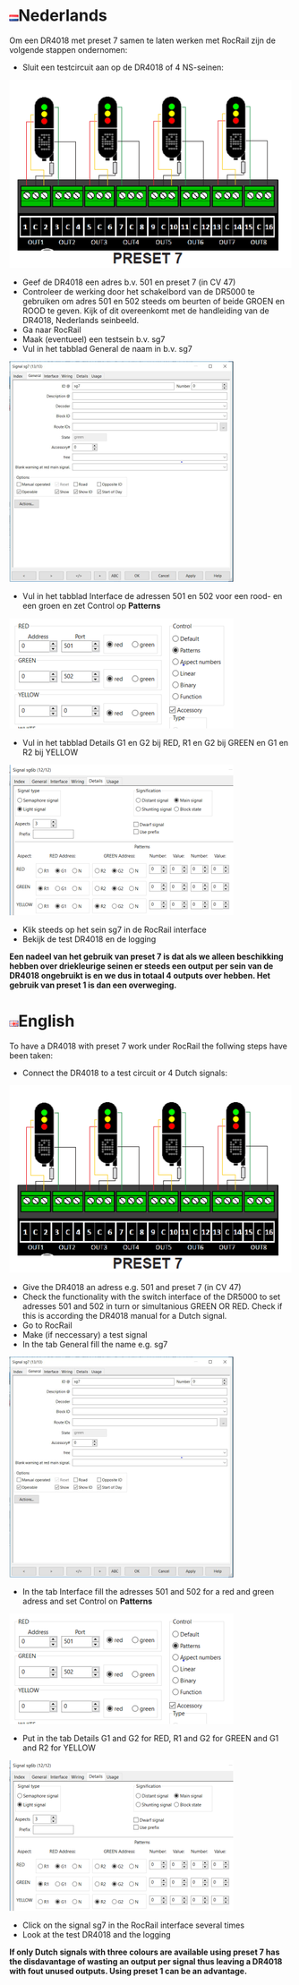 # ![Nederlandse vlag](../../images/nl.gif)Nederlands

Om een DR4018 met preset 7 samen te laten werken met RocRail zijn de volgende stappen ondernomen:

* Sluit een testcircuit aan op de DR4018 of 4 NS-seinen:

![4 NS-seinen](./images/DR4018_preset7_schematic.png)

* Geef de DR4018 een adres b.v. 501 en preset 7 (in CV 47)
* Controleer de werking door het schakelbord van de DR5000 te gebruiken om adres 501 en 502 steeds om beurten of beide GROEN en ROOD te geven. Kijk of dit overeenkomt met de handleiding van de DR4018, Nederlands seinbeeld.
* Ga naar RocRail
* Maak (eventueel) een testsein b.v. sg7
* Vul in het tabblad General de naam in b.v. sg7

![zie](./images/TabGeneralSG7Preset7.png)

* Vul in het tabblad Interface de adressen 501 en 502 voor een rood- en een groen en zet Control op **Patterns**

![zie](./images/TabInterfaceSG7Preset7.png)

* Vul in het tabblad Details G1 en G2 bij RED, R1 en G2 bij GREEN en G1 en R2 bij YELLOW

![zie](./images/TabDetailsSG7Preset7.png)

* Klik steeds op het sein sg7 in de RocRail interface
* Bekijk de test DR4018 en de logging

**Een nadeel van het gebruik van preset 7 is dat als we alleen beschikking hebben over driekleurige seinen er steeds een output per sein van de DR4018 ongebruikt is en we dus in totaal 4 outputs over hebben. Het gebruik van preset 1 is dan een overweging.**

# ![English flag](../../images/gb.gif)English

To have a DR4018 with preset 7 work under RocRail the follwing steps have been taken:

* Connect the DR4018 to a test circuit or 4 Dutch signals:

![4 Dutch signals](./images/DR4018_preset7_schematic.png)

* Give the DR4018 an adress e.g. 501 and preset 7 (in CV 47)
* Check the functionality with the switch interface of the DR5000 to set adresses 501 and 502 in turn or simultanious GREEN OR RED. Check if this is according the DR4018 manual for a Dutch signal.
* Go to RocRail
* Make (if neccessary) a test signal
* In the tab General fill the name e.g. sg7

![look at](./images/TabGeneralSG7Preset7.png)

* In the tab Interface fill the adresses 501 and 502 for a red and green adress and set Control on **Patterns**

![look at](./images/TabInterfaceSG7Preset7.png)

* Put in the tab Details G1 and G2 for RED, R1 and G2 for GREEN and G1 and R2 for YELLOW

![look at](./images/TabDetailsSG7Preset7.png)

* Click on the signal sg7 in the RocRail interface several times
* Look at the test DR4018 and the logging

**If only Dutch signals with three colours are available using preset 7 has the disdavantage of wasting an output per signal thus leaving a DR4018 with fout unused outputs. Using preset 1 can be an advantage.**
